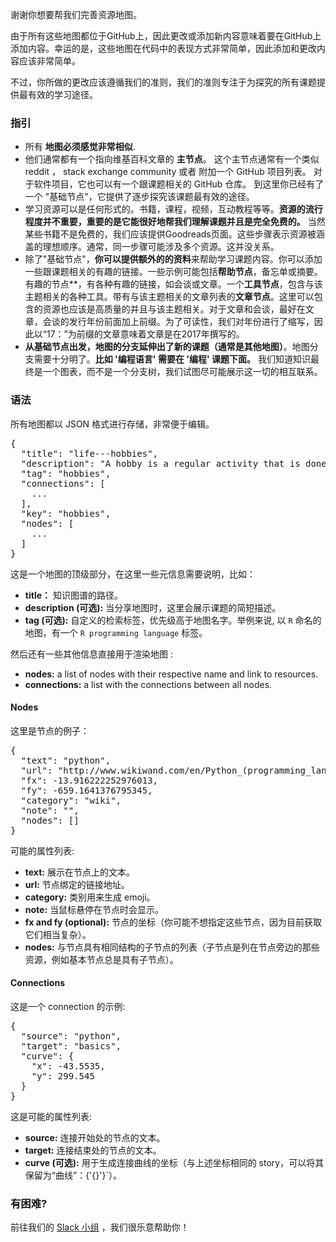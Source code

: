 谢谢你想要帮我们完善资源地图。


由于所有这些地图都位于GitHub上，因此更改或添加新内容意味着要在GitHub上添加内容。幸运的是，这些地图在代码中的表现方式非常简单，因此添加和更改内容应该非常简单。

不过，你所做的更改应该遵循我们的准则，我们的准则专注于为探究的所有课题提供最有效的学习途径。

### 指引

- 所有 **地图必须感觉非常相似**.
- 他们通常都有一个指向维基百科文章的 **主节点**。 这个主节点通常有一个类似 reddit ， stack exchange community 或者 附加一个 GitHub 项目列表。 对于软件项目，它也可以有一个跟课题相关的 GitHub 仓库。 到这里你已经有了一个 "基础节点"，它提供了逐步探究该课题最有效的途径。
- 学习资源可以是任何形式的。书籍，课程，视频，互动教程等等。**资源的流行程度并不重要，重要的是它能很好地帮我们理解课题并且是完全免费的。** 当然某些书籍不是免费的，我们应该提供Goodreads页面。这些步骤表示资源被涵盖的理想顺序。通常，同一步骤可能涉及多个资源。这并没关系。
- 除了"基础节点"，**你可以提供额外的的资料**来帮助学习课题内容。你可以添加一些跟课题相关的有趣的链接。一些示例可能包括**帮助节点**，备忘单或摘要。有趣的节点**，有各种有趣的链接，如会谈或文章。一个**工具节点**，包含与该主题相关的各种工具。带有与该主题相关的文章列表的**文章节点**。这里可以包含的资源也应该是高质量的并且与该主题相关。对于文章和会谈，最好在文章，会谈的发行年份前面加上前缀。为了可读性，我们对年份进行了缩写，因此以“17：”为前缀的文章意味着文章是在2017年撰写的。
- **从基础节点出发，地图的分支延伸出了新的课题（通常是其他地图）**。地图分支需要十分明了。**比如 '编程语言' 需要在 '编程' 课题下面。** 我们知道知识最终是一个图表，而不是一个分支树，我们试图尽可能展示这一切的相互联系。

### 语法
所有地图都以 JSON 格式进行存储，非常便于编辑。

<pre>
{
  "title": "life---hobbies",
  "description": "A hobby is a regular activity that is done for enjoyment, typically during one's leisure time.",
  "tag": "hobbies",
  "connections": [
    ...
  ],
  "key": "hobbies",
  "nodes": [
    ...
  ]
}
</pre>

这是一个地图的顶级部分，在这里一些元信息需要说明，比如：

- **title：** 知识图谱的路径。
- **description (可选):** 当分享地图时，这里会展示课题的简短描述。
- **tag (可选):** 自定义的检索标签，优先级高于地图名字。举例来说, 以 `R` 命名的地图，有一个 `R programming language` 标签。

然后还有一些其他信息直接用于渲染地图 :

- **nodes:** a list of nodes with their respective name and link to resources.
- **connections:** a list with the connections between all nodes.

#### Nodes
这里是节点的例子：

<pre>
{
  "text": "python",
  "url": "http://www.wikiwand.com/en/Python_(programming_language)",
  "fx": -13.916222252976013,
  "fy": -659.1641376795345,
  "category": "wiki",
  "note": "",
  "nodes": []
}
</pre>

可能的属性列表:

- **text:** 展示在节点上的文本。
- **url:** 节点绑定的链接地址。
- **category:** 类别用来生成 emoji。
- **note:** 当鼠标悬停在节点时会显示。
- **fx and fy (optional):** 节点的坐标（你可能不想指定这些节点，因为目前获取它们相当复杂）。
- **nodes:** 与节点具有相同结构的子节点的列表（子节点是列在节点旁边的那些资源，例如基本节点总是具有子节点）。

#### Connections
这是一个 connection 的示例:

<pre>
{
  "source": "python",
  "target": "basics",
  "curve": {
    "x": -43.5535,
    "y": 299.545
  }
}
</pre>

这是可能的属性列表:

- **source:** 连接开始处的节点的文本。
- **target:** 连接结束处的节点的文本。
- **curve (可选):** 用于生成连接曲线的坐标（与上述坐标相同的 story，可以将其保留为“曲线”：{'{}'}`）。

### 有困难?
前往我们的 [Slack 小组](https://knowledge-map.slack.com/shared_invite/MTgxNTYzMjIzNjM5LTE0OTQzMzA4MDAtYzY1YWY0ZDc0NQ) ，我们很乐意帮助你！
